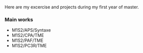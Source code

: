 Here are my excercise and projects during my first year of master.

### Main works
- M1S2/APS/Syntaxe
- M1S2/CPA/TME
- M1S2/PAF/TME
- M1S2/PC3R/TME
